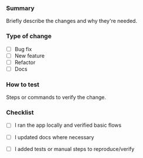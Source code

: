 ### Summary
Briefly describe the changes and why they're needed.

### Type of change
- [ ] Bug fix
- [ ] New feature
- [ ] Refactor
- [ ] Docs

### How to test
Steps or commands to verify the change.

### Checklist
- [ ] I ran the app locally and verified basic flows
- [ ] I updated docs where necessary
- [ ] I added tests or manual steps to reproduce/verify


